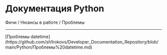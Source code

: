 # Документация Python
Фичи / Нюансы в работе / Проблемы
<hr>
[Проблемы datetime](https://github.com/sh1rokovs/Developer_Documentation_Repository/blob/main/Python/Проблемы%20datetime.md)
